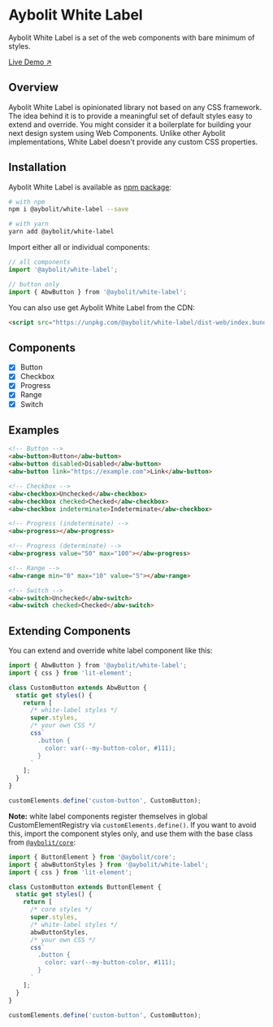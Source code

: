 # Aybolit White Label

Aybolit White Label is a set of the web components with bare minimum of styles.

[Live Demo ↗](https://web-padawan.github.io/aybolit/)

## Overview

Aybolit White Label is opinionated library not based on any CSS framework. The idea behind it is to provide a meaningful set of default styles easy to extend and override. You might consider it a boilerplate for building your next  design system using Web Components. Unlike other Aybolit implementations, White Label doesn't provide any custom CSS properties.

## Installation

Aybolit White Label is available as [npm package](https://www.npmjs.com/package/@aybolit/white-label):

```sh
# with npm
npm i @aybolit/white-label --save

# with yarn
yarn add @aybolit/white-label
```

Import either all or individual components:

```js
// all components
import '@aybolit/white-label';

// button only
import { AbwButton } from '@aybolit/white-label';
```

You can also use get Aybolit White Label from the CDN:

```html
<script src="https://unpkg.com/@aybolit/white-label/dist-web/index.bundled.js?module" type="module"></script>
```

## Components

- [x] Button
- [x] Checkbox
- [x] Progress
- [x] Range
- [x] Switch

## Examples

```html
<!-- Button -->
<abw-button>Button</abw-button>
<abw-button disabled>Disabled</abw-button>
<abw-button link="https://example.com">Link</abw-button>

<!-- Checkbox -->
<abw-checkbox>Unchecked</abw-checkbox>
<abw-checkbox checked>Checked</abw-checkbox>
<abw-checkbox indeterminate>Indeterminate</abw-checkbox>

<!-- Progress (indeterminate) -->
<abw-progress></abw-progress>

<!-- Progress (determinate) -->
<abw-progress value="50" max="100"></abw-progress>

<!-- Range -->
<abw-range min="0" max="10" value="5"></abw-range>

<!-- Switch -->
<abw-switch>Unchecked</abw-switch>
<abw-switch checked>Checked</abw-switch>
```

## Extending Components

You can extend and override white label component like this:

```js
import { AbwButton } from '@aybolit/white-label';
import { css } from 'lit-element';

class CustomButton extends AbwButton {
  static get styles() {
    return [
      /* white-label styles */
      super.styles,
      /* your own CSS */
      css`
        .button {
          color: var(--my-button-color, #111);
        }
      `
    ];
  }
}

customElements.define('custom-button', CustomButton);
```

**Note:** white label components register themselves in global CustomElementRegistry via `customElements.define()`. If you want to avoid this, import the component styles only, and use them with the base class from [`@aybolit/core`](https://github.com/web-padawan/aybolit/tree/master/packages/core):

```js
import { ButtonElement } from '@aybolit/core';
import { abwButtonStyles } from '@aybolit/white-label';
import { css } from 'lit-element';

class CustomButton extends ButtonElement {
  static get styles() {
    return [
      /* core styles */
      super.styles,
      /* white-label styles */
      abwButtonStyles,
      /* your own CSS */
      css`
        .button {
          color: var(--my-button-color, #111);
        }
      `
    ];
  }
}

customElements.define('custom-button', CustomButton);
```
